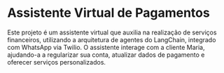 # Assistente Virtual de Pagamentos

Este projeto é um assistente virtual que auxilia na realização de serviços financeiros, utilizando a arquitetura de agentes do LangChain, integrado com WhatsApp via Twilio. O assistente interage com a cliente Maria, ajudando-a a regularizar sua conta, atualizar dados de pagamento e oferecer serviços personalizados.
